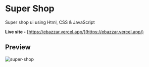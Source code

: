 # Super Shop

Super shop ui using Html, CSS & JavaScript

**Live site -** [https://ebazzar.vercel.app/](https://ebazzar.vercel.app/)

## Preview
![super-shop](https://github.com/riazul01/super-shop/assets/141500318/2fe47456-c689-4d36-bcd7-c4233258200e)
